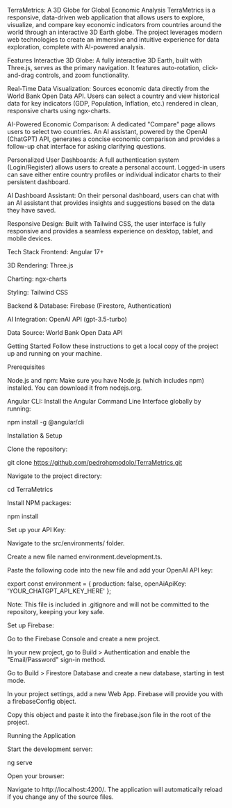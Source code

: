 TerraMetrics: A 3D Globe for Global Economic Analysis
TerraMetrics is a responsive, data-driven web application that allows users to explore, visualize, and compare key economic indicators from countries around the world through an interactive 3D Earth globe. The project leverages modern web technologies to create an immersive and intuitive experience for data exploration, complete with AI-powered analysis.

Features
Interactive 3D Globe: A fully interactive 3D Earth, built with Three.js, serves as the primary navigation. It features auto-rotation, click-and-drag controls, and zoom functionality.

Real-Time Data Visualization: Sources economic data directly from the World Bank Open Data API. Users can select a country and view historical data for key indicators (GDP, Population, Inflation, etc.) rendered in clean, responsive charts using ngx-charts.

AI-Powered Economic Comparison: A dedicated "Compare" page allows users to select two countries. An AI assistant, powered by the OpenAI (ChatGPT) API, generates a concise economic comparison and provides a follow-up chat interface for asking clarifying questions.

Personalized User Dashboards: A full authentication system (Login/Register) allows users to create a personal account. Logged-in users can save either entire country profiles or individual indicator charts to their persistent dashboard.

AI Dashboard Assistant: On their personal dashboard, users can chat with an AI assistant that provides insights and suggestions based on the data they have saved.

Responsive Design: Built with Tailwind CSS, the user interface is fully responsive and provides a seamless experience on desktop, tablet, and mobile devices.

Tech Stack
Frontend: Angular 17+

3D Rendering: Three.js

Charting: ngx-charts

Styling: Tailwind CSS

Backend & Database: Firebase (Firestore, Authentication)

AI Integration: OpenAI API (gpt-3.5-turbo)

Data Source: World Bank Open Data API

Getting Started
Follow these instructions to get a local copy of the project up and running on your machine.

Prerequisites

Node.js and npm: Make sure you have Node.js (which includes npm) installed. You can download it from nodejs.org.

Angular CLI: Install the Angular Command Line Interface globally by running:

npm install -g @angular/cli

Installation & Setup

Clone the repository:

git clone https://github.com/pedrohpmodolo/TerraMetrics.git

Navigate to the project directory:

cd TerraMetrics

Install NPM packages:

npm install

Set up your API Key:

Navigate to the src/environments/ folder.

Create a new file named environment.development.ts.

Paste the following code into the new file and add your OpenAI API key:

export const environment = {
  production: false,
  openAiApiKey: 'YOUR_CHATGPT_API_KEY_HERE'
};

Note: This file is included in .gitignore and will not be committed to the repository, keeping your key safe.

Set up Firebase:

Go to the Firebase Console and create a new project.

In your new project, go to Build > Authentication and enable the "Email/Password" sign-in method.

Go to Build > Firestore Database and create a new database, starting in test mode.

In your project settings, add a new Web App. Firebase will provide you with a firebaseConfig object.

Copy this object and paste it into the firebase.json file in the root of the project.

Running the Application

Start the development server:

ng serve

Open your browser:

Navigate to http://localhost:4200/. The application will automatically reload if you change any of the source files.

